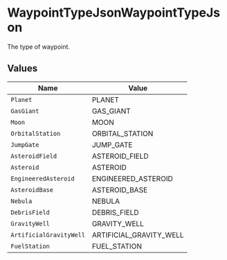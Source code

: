 # WaypointTypeJsonWaypointTypeJson

The type of waypoint.


## Values

| Name                    | Value                   |
| ----------------------- | ----------------------- |
| `Planet`                | PLANET                  |
| `GasGiant`              | GAS_GIANT               |
| `Moon`                  | MOON                    |
| `OrbitalStation`        | ORBITAL_STATION         |
| `JumpGate`              | JUMP_GATE               |
| `AsteroidField`         | ASTEROID_FIELD          |
| `Asteroid`              | ASTEROID                |
| `EngineeredAsteroid`    | ENGINEERED_ASTEROID     |
| `AsteroidBase`          | ASTEROID_BASE           |
| `Nebula`                | NEBULA                  |
| `DebrisField`           | DEBRIS_FIELD            |
| `GravityWell`           | GRAVITY_WELL            |
| `ArtificialGravityWell` | ARTIFICIAL_GRAVITY_WELL |
| `FuelStation`           | FUEL_STATION            |